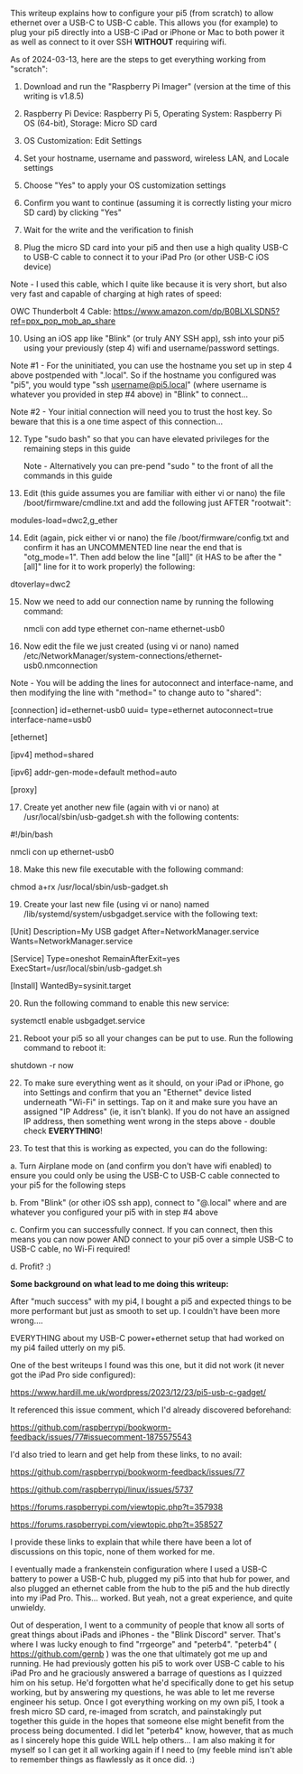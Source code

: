 This writeup explains how to configure your pi5 (from scratch) to allow ethernet over a USB-C to USB-C cable.  This allows you (for example) to plug your pi5 directly into a USB-C iPad or iPhone or Mac to both power it as well as connect to it over SSH **WITHOUT** requiring wifi.

As of 2024-03-13, here are the steps to get everything working from "scratch":

1. Download and run the "Raspberry Pi Imager" (version at the time of this writing is v1.8.5)

2. Raspberry Pi Device: Raspberry Pi 5, Operating System: Raspberry Pi OS (64-bit), Storage: Micro SD card

3. OS Customization: Edit Settings

4. Set your hostname, username and password, wireless LAN, and Locale settings

5. Choose "Yes" to apply your OS customization settings

6. Confirm you want to continue (assuming it is correctly listing your micro SD card) by clicking "Yes"

7. Wait for the write and the verification to finish

8. Plug the micro SD card into your pi5 and then use a high quality USB-C to USB-C cable to connect it to your iPad Pro (or other USB-C iOS device)

  Note - I used this cable, which I quite like because it is very short, but also very fast and capable of charging at high rates of speed:

  OWC Thunderbolt 4 Cable: https://www.amazon.com/dp/B0BLXLSDN5?ref=ppx_pop_mob_ap_share

10. Using an iOS app like "Blink" (or truly ANY SSH app), ssh into your pi5 using your previously (step 4) wifi and username/password settings.

  Note #1 - For the uninitiated, you can use the hostname you set up in step 4 above postpended with ".local".  So if the hostname you configured was "pi5", you would type "ssh username@pi5.local" (where username is whatever you provided in step #4 above) in "Blink" to connect...
  
  Note #2 - Your initial connection will need you to trust the host key.  So beware that this is a one time aspect of this connection...

12. Type "sudo bash" so that you can have elevated privileges for the remaining steps in this guide

    Note - Alternatively you can pre-pend "sudo " to the front of all the commands in this guide

14. Edit (this guide assumes you are familiar with either vi or nano) the file /boot/firmware/cmdline.txt and add the following just AFTER "rootwait":

  modules-load=dwc2,g_ether

14. Edit (again, pick either vi or nano) the file /boot/firmware/config.txt and confirm it has an UNCOMMENTED line near the end that is "otg_mode=1".  Then add below the line "[all]" (it HAS to be after the "[all]" line for it to work properly) the following:

  dtoverlay=dwc2

15. Now we need to add our connection name by running the following command:

    nmcli con add type ethernet con-name ethernet-usb0
    
16. Now edit the file we just created (using vi or nano) named /etc/NetworkManager/system-connections/ethernet-usb0.nmconnection

  Note - You will be adding the lines for autoconnect and interface-name, and then modifying the line with "method=" to change auto to "shared":

  [connection]
  id=ethernet-usb0
  uuid=<random group of characters here>
  type=ethernet
  autoconnect=true
  interface-name=usb0
  
  [ethernet]
  
  [ipv4]
  method=shared
  
  [ipv6]
  addr-gen-mode=default
  method=auto
  
  [proxy]

17. Create yet another new file (again with vi or nano) at /usr/local/sbin/usb-gadget.sh with the following contents:

  #!/bin/bash

  nmcli con up ethernet-usb0  

18. Make this new file executable with the following command:

  chmod a+rx /usr/local/sbin/usb-gadget.sh

19. Create your last new file (using vi or nano) named /lib/systemd/system/usbgadget.service with the following text:

  [Unit]
  Description=My USB gadget
  After=NetworkManager.service
  Wants=NetworkManager.service
  
  [Service]
  Type=oneshot
  RemainAfterExit=yes
  ExecStart=/usr/local/sbin/usb-gadget.sh
  
  [Install]
  WantedBy=sysinit.target

20. Run the following command to enable this new service:

  systemctl enable usbgadget.service

21. Reboot your pi5 so all your changes can be put to use.  Run the following command to reboot it:

  shutdown -r now
  
22. To make sure everything went as it should, on your iPad or iPhone, go into Settings and confirm that you an "Ethernet" device listed underneath "Wi-Fi" in settings.  Tap on it and make sure you have an assigned "IP Address" (ie, it isn't blank).  If you do not have an assigned IP address, then something went wrong in the steps above - double check **EVERYTHING**!

22. To test that this is working as expected, you can do the following:

  a. Turn Airplane mode on (and confirm you don't have wifi enabled) to ensure you could only be using the USB-C to USB-C cable connected to your pi5 for the following steps
  
  b. From "Blink" (or other iOS ssh app), connect to "<username>@<hostname>.local" where <username> and <hostname> are whatever you configured your pi5 with in step #4 above
  
  c. Confirm you can successfully connect.  If you can connect, then this means you can now power AND connect to your pi5 over a simple USB-C to USB-C cable, no Wi-Fi required!
  
  d. Profit?   :)

**Some background on what lead to me doing this writeup:**

After "much success" with my pi4, I bought a pi5 and expected things to be more performant but just as smooth to set up.  I couldn't have been more wrong....

EVERYTHING about my USB-C power+ethernet setup that had worked on my pi4 failed utterly on my pi5.

One of the best writeups I found was this one, but it did not work (it never got the iPad Pro side configured): 

https://www.hardill.me.uk/wordpress/2023/12/23/pi5-usb-c-gadget/

It referenced this issue comment, which I'd already discovered beforehand:

https://github.com/raspberrypi/bookworm-feedback/issues/77#issuecomment-1875575543

I'd also tried to learn and get help from these links, to no avail:

https://github.com/raspberrypi/bookworm-feedback/issues/77

https://github.com/raspberrypi/linux/issues/5737

https://forums.raspberrypi.com/viewtopic.php?t=357938

https://forums.raspberrypi.com/viewtopic.php?t=358527

I provide these links to explain that while there have been a lot of discussions on this topic, none of them worked for me.

I eventually made a frankenstein configuration where I used a USB-C battery to power a USB-C hub, plugged my pi5 into that hub for power, and also plugged an ethernet cable from the hub to the pi5 and the hub directly into my iPad Pro.  This... worked.  But yeah, not a great experience, and quite unwieldy.

Out of desperation, I went to a community of people that know all sorts of great things about iPads and iPhones - the "Blink Discord" server.  That's where I was lucky enough to find "rrgeorge" and "peterb4".  "peterb4" ( https://github.com/gernb ) was the one that ultimately got me up and running.  He had previously gotten his pi5 to work over USB-C cable to his iPad Pro and he graciously answered a barrage of questions as I quizzed him on his setup.  He'd forgotten what he'd specifically done to get his setup working, but by answering my questions, he was able to let me reverse engineer his setup.  Once I got everything working on my own pi5, I took a fresh micro SD card, re-imaged from scratch, and painstakingly put together this guide in the hopes that someone else might benefit from the process being documented.  I did let "peterb4" know, however, that as much as I sincerely hope this guide WILL help others... I am also making it for myself so I can get it all working again if I need to (my feeble mind isn't able to remember things as flawlessly as it once did.  :)







